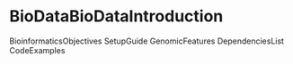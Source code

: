 # BioDataBioDataIntroduction
BioinformaticsObjectives
SetupGuide
GenomicFeatures
DependenciesList
CodeExamples
